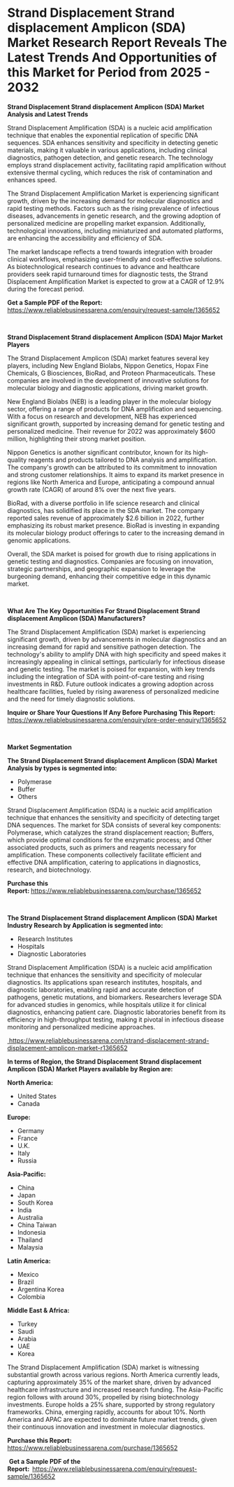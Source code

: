 <p><h1>Strand Displacement Strand displacement Amplicon (SDA) Market Research Report Reveals The Latest Trends And Opportunities of this Market for Period from 2025 - 2032</h1></p><p><strong>Strand Displacement Strand displacement Amplicon (SDA) Market Analysis and Latest Trends</strong></p>
<p><p>Strand Displacement Amplification (SDA) is a nucleic acid amplification technique that enables the exponential replication of specific DNA sequences. SDA enhances sensitivity and specificity in detecting genetic materials, making it valuable in various applications, including clinical diagnostics, pathogen detection, and genetic research. The technology employs strand displacement activity, facilitating rapid amplification without extensive thermal cycling, which reduces the risk of contamination and enhances speed.</p><p>The Strand Displacement Amplification Market is experiencing significant growth, driven by the increasing demand for molecular diagnostics and rapid testing methods. Factors such as the rising prevalence of infectious diseases, advancements in genetic research, and the growing adoption of personalized medicine are propelling market expansion. Additionally, technological innovations, including miniaturized and automated platforms, are enhancing the accessibility and efficiency of SDA.</p><p>The market landscape reflects a trend towards integration with broader clinical workflows, emphasizing user-friendly and cost-effective solutions. As biotechnological research continues to advance and healthcare providers seek rapid turnaround times for diagnostic tests, the Strand Displacement Amplification Market is expected to grow at a CAGR of 12.9% during the forecast period.</p></p>
<p><strong>Get a Sample PDF of the Report:&nbsp;</strong> <a href="https://www.reliablebusinessarena.com/enquiry/request-sample/1365652?utm_campaign=3015&utm_medium=2&utm_source=Github&utm_content=ia&utm_term=14042025&utm_id=strand-displacement-strand-displacement-amplicon-sda">https://www.reliablebusinessarena.com/enquiry/request-sample/1365652</a></p>
<p>&nbsp;</p>
<p><strong>Strand Displacement Strand displacement Amplicon (SDA) Major Market Players</strong></p>
<p><p>The Strand Displacement Amplicon (SDA) market features several key players, including New England Biolabs, Nippon Genetics, Hopax Fine Chemicals, G Biosciences, BioRad, and Proteon Pharmaceuticals. These companies are involved in the development of innovative solutions for molecular biology and diagnostic applications, driving market growth.</p><p>New England Biolabs (NEB) is a leading player in the molecular biology sector, offering a range of products for DNA amplification and sequencing. With a focus on research and development, NEB has experienced significant growth, supported by increasing demand for genetic testing and personalized medicine. Their revenue for 2022 was approximately $600 million, highlighting their strong market position.</p><p>Nippon Genetics is another significant contributor, known for its high-quality reagents and products tailored to DNA analysis and amplification. The company's growth can be attributed to its commitment to innovation and strong customer relationships. It aims to expand its market presence in regions like North America and Europe, anticipating a compound annual growth rate (CAGR) of around 8% over the next five years.</p><p>BioRad, with a diverse portfolio in life science research and clinical diagnostics, has solidified its place in the SDA market. The company reported sales revenue of approximately $2.6 billion in 2022, further emphasizing its robust market presence. BioRad is investing in expanding its molecular biology product offerings to cater to the increasing demand in genomic applications.</p><p>Overall, the SDA market is poised for growth due to rising applications in genetic testing and diagnostics. Companies are focusing on innovation, strategic partnerships, and geographic expansion to leverage the burgeoning demand, enhancing their competitive edge in this dynamic market.</p></p>
<p>&nbsp;</p>
<p><strong>What Are The Key Opportunities For Strand Displacement Strand displacement Amplicon (SDA) Manufacturers?</strong></p>
<p><p>The Strand Displacement Amplification (SDA) market is experiencing significant growth, driven by advancements in molecular diagnostics and an increasing demand for rapid and sensitive pathogen detection. The technology's ability to amplify DNA with high specificity and speed makes it increasingly appealing in clinical settings, particularly for infectious disease and genetic testing. The market is poised for expansion, with key trends including the integration of SDA with point-of-care testing and rising investments in R&D. Future outlook indicates a growing adoption across healthcare facilities, fueled by rising awareness of personalized medicine and the need for timely diagnostic solutions.</p></p>
<p><strong>Inquire or Share Your Questions If Any Before Purchasing This Report:</strong> <a href="https://www.reliablebusinessarena.com/enquiry/pre-order-enquiry/1365652?utm_campaign=3015&utm_medium=2&utm_source=Github&utm_content=ia&utm_term=14042025&utm_id=strand-displacement-strand-displacement-amplicon-sda">https://www.reliablebusinessarena.com/enquiry/pre-order-enquiry/1365652</a></p>
<p>&nbsp;</p>
<p><strong>Market Segmentation</strong></p>
<p><strong>The Strand Displacement Strand displacement Amplicon (SDA) Market Analysis by types is segmented into:</strong></p>
<p><ul><li>Polymerase</li><li>Buffer</li><li>Others</li></ul></p>
<p><p>Strand Displacement Amplification (SDA) is a nucleic acid amplification technique that enhances the sensitivity and specificity of detecting target DNA sequences. The market for SDA consists of several key components: Polymerase, which catalyzes the strand displacement reaction; Buffers, which provide optimal conditions for the enzymatic process; and Other associated products, such as primers and reagents necessary for amplification. These components collectively facilitate efficient and effective DNA amplification, catering to applications in diagnostics, research, and biotechnology.</p></p>
<p><strong>Purchase this Report:&nbsp;</strong><a href="https://www.reliablebusinessarena.com/purchase/1365652?utm_campaign=3015&utm_medium=2&utm_source=Github&utm_content=ia&utm_term=14042025&utm_id=strand-displacement-strand-displacement-amplicon-sda">https://www.reliablebusinessarena.com/purchase/1365652</a></p>
<p>&nbsp;</p>
<p><strong>The Strand Displacement Strand displacement Amplicon (SDA) Market Industry Research by Application is segmented into:</strong></p>
<p><ul><li>Research Institutes</li><li>Hospitals</li><li>Diagnostic Laboratories</li></ul></p>
<p><p>Strand Displacement Amplification (SDA) is a nucleic acid amplification technique that enhances the sensitivity and specificity of molecular diagnostics. Its applications span research institutes, hospitals, and diagnostic laboratories, enabling rapid and accurate detection of pathogens, genetic mutations, and biomarkers. Researchers leverage SDA for advanced studies in genomics, while hospitals utilize it for clinical diagnostics, enhancing patient care. Diagnostic laboratories benefit from its efficiency in high-throughput testing, making it pivotal in infectious disease monitoring and personalized medicine approaches.</p></p>
<p><a href="https://www.reliablebusinessarena.com/strand-displacement-strand-displacement-amplicon-market-r1365652?utm_campaign=3015&utm_medium=2&utm_source=Github&utm_content=ia&utm_term=14042025&utm_id=strand-displacement-strand-displacement-amplicon-sda">&nbsp;https://www.reliablebusinessarena.com/strand-displacement-strand-displacement-amplicon-market-r1365652</a></p>
<p><strong>In terms of Region, the Strand Displacement Strand displacement Amplicon (SDA) Market Players available by Region are:</strong></p>
<p>
    <p> <strong> North America: </strong>
        <ul>
            <li>United States</li>
            <li>Canada</li>
        </ul>
        </p> 
    <p> <strong> Europe: </strong>
        <ul>
            <li>Germany</li>
            <li>France</li>
            <li>U.K.</li>
            <li>Italy</li>
            <li>Russia</li>
        </ul>
        </p> 
    <p> <strong> Asia-Pacific: </strong>
        <ul>
            <li>China</li>
            <li>Japan</li>
            <li>South Korea</li>
            <li>India</li>
            <li>Australia</li>
            <li>China Taiwan</li>
            <li>Indonesia</li>
            <li>Thailand</li>
            <li>Malaysia</li>
        </ul>
        </p> 
    <p> <strong> Latin America: </strong>
        <ul>
            <li>Mexico</li>
            <li>Brazil</li>
            <li>Argentina Korea</li>
            <li>Colombia</li>
        </ul>
        </p> 
    <p> <strong> Middle East & Africa: </strong>
        <ul>
            <li>Turkey</li>
            <li>Saudi</li>
            <li>Arabia</li>
            <li>UAE</li>
            <li>Korea</li>
        </ul>
    </p>
    </p>
<p><p>The Strand Displacement Amplification (SDA) market is witnessing substantial growth across various regions. North America currently leads, capturing approximately 35% of the market share, driven by advanced healthcare infrastructure and increased research funding. The Asia-Pacific region follows with around 30%, propelled by rising biotechnology investments. Europe holds a 25% share, supported by strong regulatory frameworks. China, emerging rapidly, accounts for about 10%. North America and APAC are expected to dominate future market trends, given their continuous innovation and investment in molecular diagnostics.</p></p>
<p><strong>Purchase this Report: </strong><a href="https://www.reliablebusinessarena.com/purchase/1365652?utm_campaign=3015&utm_medium=2&utm_source=Github&utm_content=ia&utm_term=14042025&utm_id=strand-displacement-strand-displacement-amplicon-sda">https://www.reliablebusinessarena.com/purchase/1365652</a></p>
<p>&nbsp;<strong>Get a Sample PDF of the Report:&nbsp;&nbsp;</strong><a href="https://www.reliablebusinessarena.com/enquiry/request-sample/1365652?utm_campaign=3015&utm_medium=2&utm_source=Github&utm_content=ia&utm_term=14042025&utm_id=strand-displacement-strand-displacement-amplicon-sda">https://www.reliablebusinessarena.com/enquiry/request-sample/1365652</a></p>
<p><strong></strong></p>
<p><p></p><p></p><p></p></p>
